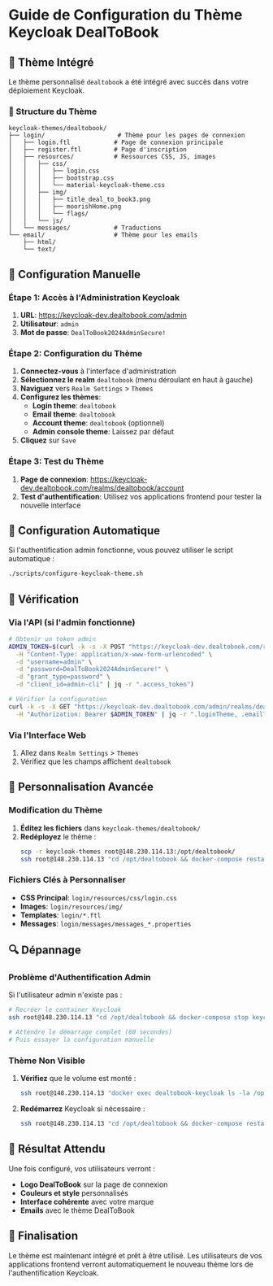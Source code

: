 # Guide de Configuration du Thème Keycloak DealToBook

## 🎨 Thème Intégré

Le thème personnalisé `dealtobook` a été intégré avec succès dans votre déploiement Keycloak.

### 📁 Structure du Thème

```
keycloak-themes/dealtobook/
├── login/                    # Thème pour les pages de connexion
│   ├── login.ftl            # Page de connexion principale
│   ├── register.ftl         # Page d'inscription
│   ├── resources/           # Ressources CSS, JS, images
│   │   ├── css/
│   │   │   ├── login.css
│   │   │   ├── bootstrap.css
│   │   │   └── material-keycloak-theme.css
│   │   ├── img/
│   │   │   ├── title_deal_to_book3.png
│   │   │   ├── moorishHome.png
│   │   │   └── flags/
│   │   └── js/
│   └── messages/            # Traductions
└── email/                   # Thème pour les emails
    ├── html/
    └── text/
```

## 🔧 Configuration Manuelle

### Étape 1: Accès à l'Administration Keycloak

1. **URL**: https://keycloak-dev.dealtobook.com/admin
2. **Utilisateur**: `admin`
3. **Mot de passe**: `DealToBook2024AdminSecure!`

### Étape 2: Configuration du Thème

1. **Connectez-vous** à l'interface d'administration
2. **Sélectionnez le realm** `dealtobook` (menu déroulant en haut à gauche)
3. **Naviguez** vers `Realm Settings` > `Themes`
4. **Configurez les thèmes**:
   - **Login theme**: `dealtobook`
   - **Email theme**: `dealtobook`
   - **Account theme**: `dealtobook` (optionnel)
   - **Admin console theme**: Laissez par défaut
5. **Cliquez** sur `Save`

### Étape 3: Test du Thème

1. **Page de connexion**: https://keycloak-dev.dealtobook.com/realms/dealtobook/account
2. **Test d'authentification**: Utilisez vos applications frontend pour tester la nouvelle interface

## 🚀 Configuration Automatique

Si l'authentification admin fonctionne, vous pouvez utiliser le script automatique :

```bash
./scripts/configure-keycloak-theme.sh
```

## 🎯 Vérification

### Via l'API (si l'admin fonctionne)

```bash
# Obtenir un token admin
ADMIN_TOKEN=$(curl -k -s -X POST "https://keycloak-dev.dealtobook.com/realms/master/protocol/openid-connect/token" \
  -H "Content-Type: application/x-www-form-urlencoded" \
  -d "username=admin" \
  -d "password=DealToBook2024AdminSecure!" \
  -d "grant_type=password" \
  -d "client_id=admin-cli" | jq -r ".access_token")

# Vérifier la configuration
curl -k -s -X GET "https://keycloak-dev.dealtobook.com/admin/realms/dealtobook" \
  -H "Authorization: Bearer $ADMIN_TOKEN" | jq -r ".loginTheme, .emailTheme"
```

### Via l'Interface Web

1. Allez dans `Realm Settings` > `Themes`
2. Vérifiez que les champs affichent `dealtobook`

## 🎨 Personnalisation Avancée

### Modification du Thème

1. **Éditez les fichiers** dans `keycloak-themes/dealtobook/`
2. **Redéployez** le thème :
   ```bash
   scp -r keycloak-themes root@148.230.114.13:/opt/dealtobook/
   ssh root@148.230.114.13 "cd /opt/dealtobook && docker-compose restart keycloak"
   ```

### Fichiers Clés à Personnaliser

- **CSS Principal**: `login/resources/css/login.css`
- **Images**: `login/resources/img/`
- **Templates**: `login/*.ftl`
- **Messages**: `login/messages/messages_*.properties`

## 🔍 Dépannage

### Problème d'Authentification Admin

Si l'utilisateur admin n'existe pas :

```bash
# Recréer le container Keycloak
ssh root@148.230.114.13 "cd /opt/dealtobook && docker-compose stop keycloak && docker-compose rm -f keycloak && docker-compose up -d keycloak"

# Attendre le démarrage complet (60 secondes)
# Puis essayer la configuration manuelle
```

### Thème Non Visible

1. **Vérifiez** que le volume est monté :
   ```bash
   ssh root@148.230.114.13 "docker exec dealtobook-keycloak ls -la /opt/keycloak/themes/"
   ```

2. **Redémarrez** Keycloak si nécessaire :
   ```bash
   ssh root@148.230.114.13 "cd /opt/dealtobook && docker-compose restart keycloak"
   ```

## 📱 Résultat Attendu

Une fois configuré, vos utilisateurs verront :
- **Logo DealToBook** sur la page de connexion
- **Couleurs et style** personnalisés
- **Interface cohérente** avec votre marque
- **Emails** avec le thème DealToBook

## 🎉 Finalisation

Le thème est maintenant intégré et prêt à être utilisé. Les utilisateurs de vos applications frontend verront automatiquement le nouveau thème lors de l'authentification Keycloak.

